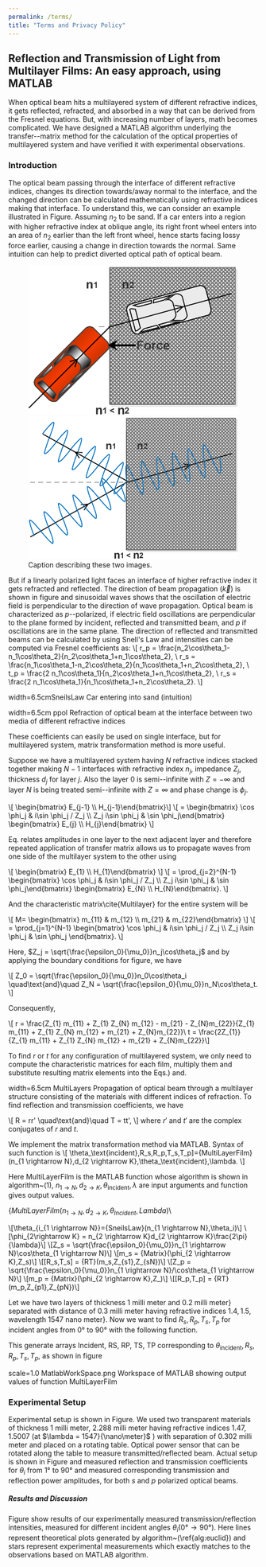 ```yaml
---
permalink: /terms/
title: "Terms and Privacy Policy"
---
```


## Reflection and Transmission of Light from Multilayer Films: An easy approach, using MATLAB

When optical beam hits a multilayered system of different refractive indices, it gets reflected, refracted, and absorbed in a way that can be derived from the Fresnel equations. But, with increasing number of layers, math becomes complicated.  We have designed a MATLAB algorithm underlying the transfer--matrix method for the calculation of the optical properties of multilayered system and have verified it with experimental observations.

### Introduction

The optical beam passing through the interface of different refractive indices, changes its direction towards/away normal to the interface, and the changed direction can be calculated mathematically using refractive indices making that interface. To understand this, we can consider an example illustrated in Figure. Assuming $n_2$ to be sand. If a car enters into a region with higher refractive index at oblique angle, its right front wheel enters into an area of $n_2$ earlier than the left front wheel, hence starts facing lossy force earlier, causing a change in direction towards the normal. Same intuition can help to predict diverted optical path of optical beam.

<figure class="half">
    <a href="/assets/images/multilayer/SneilsLaw.png"><img src="/assets/images/multilayer/SneilsLaw.png"></a>
    <a href="/assets/images/multilayer/ppol.png"><img src="/assets/images/multilayer/ppol.png"></a>
    <figcaption>Caption describing these two images.</figcaption>
</figure>

But if a linearly polarized light faces an interface of higher refractive index it gets refracted and reflected. The direction of beam propagation ($\vec {k}$) is shown in figure and sinusoidal waves shows that the oscillation of electric field is perpendicular to the direction of wave propagation. Optical beam is characterized as $p$--polarized, if electric field oscillations are perpendicular to the plane formed by incident, reflected and transmitted beam, and $p$ if oscillations are in the same plane.
The direction of reflected and transmitted beams can be calculated by using Snell's Law and intensities can be computed via Fresnel coefficients as:
\\[ r_p = \frac{n_2\cos\theta_1-n_1\cos\theta_2}{n_2\cos\theta_1+n_1\cos\theta_2}, \\
r_s = \frac{n_1\cos\theta_1-n_2\cos\theta_2}{n_1\cos\theta_1+n_2\cos\theta_2}, \\
t_p = \frac{2 n_1\cos\theta_1}{n_2\cos\theta_1+n_1\cos\theta_2}, \\
r_s = \frac{2 n_1\cos\theta_1}{n_1\cos\theta_1+n_2\cos\theta_2}. \\]


width=6.5cmSneilsLaw
Car entering into sand (intuition)


width=6.5cm ppol
Refraction of optical beam at the interface between two media of different refractive indices


These coefficients can easily be used on single interface, but for multilayered system, matrix transformation method is more useful.

Suppose we have a multilayered system having $N$ refractive indices stacked together making $N-1$ interfaces with refractive index $n_j$, impedance $Z_j$, thickness $d_j$ for layer $j$. Also the layer $0$ is semi--infinite with $Z = - \infty$ and layer $N$ is being treated semi--infinite with $Z =  \infty$ and phase change is $\phi_j$.

\\[ \begin{bmatrix} E_{j-1} \\\\ H_{j-1}\end{bmatrix}\\]
\\[ = \begin{bmatrix} \cos \phi_j & i\sin \phi_j / Z_j \\\\ Z_j i\sin \phi_j & \sin \phi_j\end{bmatrix} \begin{bmatrix} E_{j} \\\\ H_{j}\end{bmatrix} \\]

Eq. relates amplitudes in one layer to the next adjacent layer and therefore repeated application of transfer matrix allows us to propagate waves from one side of the multilayer system to the other using

\\[ \begin{bmatrix} E_{1} \\\\ H_{1}\end{bmatrix} \\]
\\[ = \prod_{j=2}^{N-1} \begin{bmatrix} \cos \phi_j & i\sin \phi_j / Z_j \\\\ Z_j i\sin \phi_j & \sin \phi_j\end{bmatrix} \begin{bmatrix} E_{N} \\\\ H_{N}\end{bmatrix}. \\]

And the characteristic matrix\cite{Multilayer} for the entire system will be

\\[ M= \begin{bmatrix} m_{11} & m_{12} \\\\ m_{21} & m_{22}\end{bmatrix} \\]
\\[ = \prod_{j=1}^{N-1} \begin{bmatrix} \cos \phi_j & i\sin \phi_j / Z_j \\\\ Z_j i\sin \phi_j & \sin \phi_j \end{bmatrix}. \\]

Here, $Z_j = \sqrt{\frac{\epsilon_0}{\mu_0}}n_j\cos\theta_j$ and by applying the boundary conditions for figure, we have

\\[ Z_0 = \sqrt{\frac{\epsilon_0}{\mu_0}}n_0\cos\theta_i  \quad\text{and}\quad
Z_N = \sqrt{\frac{\epsilon_0}{\mu_0}}n_N\cos\theta_t. \\]

Consequently,

\\[ r = \frac{Z_{1} m_{11} + Z_{1} Z_{N} m_{12} - m_{21} - Z_{N}m_{22}}{Z_{1} m_{11} + Z_{1} Z_{N} m_{12} + m_{21} + Z_{N}m_{22}}\\
t = \frac{2Z_{1}}{Z_{1} m_{11} + Z_{1} Z_{N} m_{12} + m_{21} + Z_{N}m_{22}}\\]

To find $r$ or $t$ for any configuration of multilayered system, we only need to compute the characteristic matrices for each film, multiply them and substitute resulting matrix elements into the Eqs.) and.


width=6.5cm MultiLayers
Propagation of optical beam through a multilayer structure consisting of the materials with different indices of refraction.
To find reflection and transmission coefficients, we have

\\[ R = rr' \quad\text{and}\quad T = tt', \\]
where $r'$ and $t'$ are the complex conjugates of $r$ and $t$.


We implement the matrix transformation method via MATLAB. Syntax of such function is
\\[ \theta_\text{incident},R_s,R_p,T_s,T_p]={MultiLayerFilm}(n_{1 \rightarrow N},d_{2 \rightarrow K},\theta_\text{incident},\lambda. \\]

Here MultiLayerFilm is the MATLAB function whose algorithm is shown in algorithm~(1), $n_{1 \rightarrow N},d_{2 \rightarrow K},\theta_\text{incident},\lambda$ are input arguments and function gives output values.


{${MultiLayerFilm}(n_{1 \rightarrow N},d_{2 \rightarrow K},\theta_{Incident},Lambda)$\\


\\[\theta_{i_{1 \rightarrow N}}={SneilsLaw}(n_{1 \rightarrow N},\theta_i)\\]
\\[\phi_{2\rightarrow K} = n_{2 \rightarrow K}d_{2 \rightarrow K}\frac{2\pi}{\lambda}\\]
\\[Z_s = \sqrt{\frac{\epsilon_0}{\mu_0}}n_{1 \rightarrow N}\cos\theta_{1 \rightarrow N}\\]
\\[m_s = {Matrix}(\phi_{2 \rightarrow K},Z_s)\\]
\\[[R_s,T_s] = {RT}(m_s,Z_{s1},Z_{sN})\\]
\\[Z_p = \sqrt{\frac{\epsilon_0}{\mu_0}}n_{1 \rightarrow N}/\cos\theta_{1 \rightarrow N}\\]
\\[m_p = {Matrix}(\phi_{2 \rightarrow K},Z_)\\]
\\[[R_p,T_p] = {RT}(m_p,Z_{p1},Z_{pN})\\]



Let we have two layers of thickness  1 milli meter and 0.2 milli meter} separated with distance of 0.3 milli meter having refractive indices  $1.4, 1.5$, wavelength  1547 nano meter}. Now we want to find $R_s, R_p, T_s, T_p$ for incident angles from $\ang{0}$ to $\ang{90}$ with the following function.


This generate arrays Incident, RS, RP, TS, TP corresponding to $\theta_\text{incident}, R_s, R_p, T_s, T_p$, as shown in figure

scale=1.0 MatlabWorkSpace.png
Workspace of MATLAB showing output values of function MultiLayerFilm

### Experimental Setup

Experimental setup is shown in Figure. We used two transparent materials of thickness  1 milli meter, 2.288 milli meter having refractive indices $1.47, 1.5007$ (at $\lambda = 1547}{\nano\meter}$ ) with separation of 0.302 milli meter and placed on a rotating table. Optical power sensor that can be rotated along the table to measure transmitted/reflected beam. Actual setup is shown in Figure and measured reflection and transmission coefficients for $\theta_i \text{ from } \ang{1} \text{ to } \ang{90}$ and measured corresponding transmission and reflection power amplitudes, for both $s$ and $p$ polarized optical beams.

##### Results and Discussion

Figure show results of our experimentally measured transmission/reflection intensities, measured for different incident angles $\theta_i(\ang{0} \rightarrow \ang{90})$. Here lines represent theoretical plots generated by algorithm~(\ref{alg:euclid}) and stars represent experimental measurements which exactly matches to the observations based on MATLAB algorithm.


<script src="https://gist.github.com/MShirazAhmad/0baeac60a1a929fdf5d565b79f0b9da2.js"></script>
